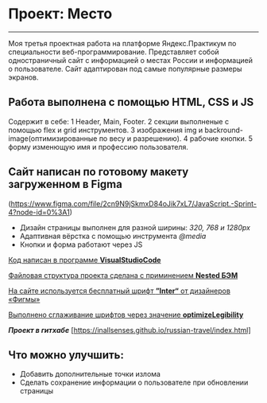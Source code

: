 
# Проект: Место
-------------------

Моя третья проектная работа на платформе Яндекс.Практикум по специальности веб-программирование.
Представляет собой одностраничный сайт с информацией о местах России и информацией о пользователе.
Сайт адаптирован под самые популярные размеры экранов.

## Работа выполнена с помощью HTML, CSS и JS

Содержит в себе:
1 Header, Main, Footer.
2 секции выполненые с помощью flex и grid инструментов.
3 изображения img и backround-image(оптимизированные по весу и разрешению).
4 рабочие кнопки.
5 форму изменющую имя и профессию пользователя.


## Cайт написан по готовому макету загруженном в Figma
(https://www.figma.com/file/2cn9N9jSkmxD84oJik7xL7/JavaScript.-Sprint-4?node-id=0%3A1)

* Дизайн страницы выполнен для разной ширины: _320, 768 и 1280px_
* Адаптивная вёрстка с помощью инструмента _@media_
* Кнопки и форма работают через JS


[Код написан в программе **VisualStudioCode**](https://code.visualstudio.com/)

[Файловая структура проекта сделана с приминением **Nested БЭМ**](https://ru.bem.info/methodology/filestructure/)

[На сайте используется бесплатный шрифт **”Inter“** от дизайнеров «Фигмы»](https://rsms.me/inter/)

[Выполнено сглаживание шрифтов через значение **optimizeLegibility**](https://doka.guide/css/text-rendering/)

**_Проект в гитхабе_**
[https://inallsenses.github.io/russian-travel/index.html]

## Что можно улучшить:
* Добавить дополнительные точки излома
* Сделать сохранение информации о пользователе при обновлении страницы